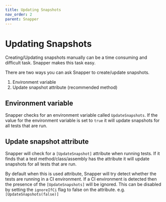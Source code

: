```yaml
---
title: Updating Snapshots
nav_order: 2
parent: Snapper
---
```

# Updating Snapshots

Creating/Updating snapshots manually can be a time consuming and difficult task. Snapper makes this task easy.

There are two ways you can ask Snapper to create/update snapshots.

1. Environment variable
2. Update snapshot attribute (recommended method)

## Environment variable
Snapper checks for an environment variable called `UpdateSnapshots`. If the value for the environment variable is set to `true` it will update snapshots for all tests that are run.

## Update snapshot attribute
Snapper will check for a `[UpdateSnapshot]` attribute when running tests. If it finds that a test method/class/assembly has the attribute it will update snapshots for all tests that are run.

By default when this is used attribute, Snapper will try detect whether the tests are running in a CI environment. If a CI environment is detected then the presence of the `[UpdateSnapshots]` will be ignored.
This can be disabled by setting the `ignoreIfCi` flag to false on the attribute. e.g. `[UpdateSnapshots(false)]`